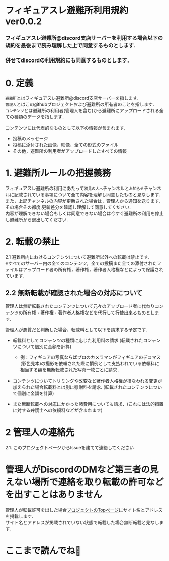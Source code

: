 # フィギュアスレ避難所利用規約ver0.0.2

### フィギュアスレ避難所@discord支店サーバーを利用する場合以下の規約を最後まで読み理解した上で同意するものとします.  
### 併せて[discordの利用規約](https://discord.com/terms)にも同意するものとします．

# 0. 定義
`避難所`とはフィギュアスレ避難所@discord支店サーバーを指します.  
`管理人`とはこのgithubプロジェクトおよび避難所の所有者のことを指します.    
`コンテンツ`とは避難所の利用者(管理人を含む)から避難所にアップロードされる全ての種類のデータを指します.    

コンテンツには代表的なものとして以下の情報が含まれます.  
+ 投稿のメッセージ
+ 投稿に添付された画像，映像，全ての形式のファイル
+ その他，避難所の利用者がアップロードしたすべての情報

# 1. 避難所ルールの把握義務
フィギュアスレ避難所の利用にあたって`初見の人へ`チャンネルと`お知らせ`チャンネルに記載されている事項について全て内容を理解し同意したものと見なします.  
また，上記チャンネルの内容が更新された場合は，管理人から通知を送ります.  
その場合その都度,更新差分を確認し理解して同意してください.     
内容が理解できない場合もしくは同意できない場合は今すぐ避難所の利用を停止し避難所から退出してください.  

# 2. 転載の禁止 
2.1 避難所内におけるコンテンツについて避難所以外への転載は禁止です.  
※すべてのサーバー内の全てのコンテンツ，全ての投稿また全ての添付されたファイルはアップロード者の所有権，著作権，著作者人格権などによって保護されています.  

## 2.2 無断転載が確認された場合の対応について  
管理人は無断転載されたコンテンツについて元々のアップロード者に代わりコンテンツの所有権・著作権・著作者人格権などを代行して行使出来るものとします．

管理人が悪質だと判断した場合，転載料として以下を請求する予定です.

+ 転載料としてコンテンツの種類に応じた利用料の請求 (転載されたコンテンツについて個別に金額を計算)
    + 例：フィギュアの写真ならばプロのカメラマンがフィギュアのデコマス(彩色見本)の撮影を依頼された際に慣例として支払われている依頼料に相当する額を無断転載された写真一枚ごとに請求．

+ コンテンツについてトリミングや改変など著作者人格権が損なわれる変更が加えられた場合転載料とは別に慰謝料を請求. (転載されたコンテンツについて個別に金額を計算)

+ また無断転載への対応にかかった諸費用についても請求．(これには法的措置に対する弁護士への依頼料などが含まれます)

# 2 管理人の連絡先

2.1. このプロジェクトページからIssueを建てて連絡してください

# 管理人がDiscordのDMなど第三者の見えない場所で連絡を取り転載の許可などを出すことはありません
管理人が転載許可を出した場合[プロジェクトのTopページ](https://github.com/figuaki/HomePage/)にサイト名とアドレスを掲載します.  
サイト名とアドレスが掲載されていない状態で転載した場合無断転載と見なします．


# ここまで読んでね💓